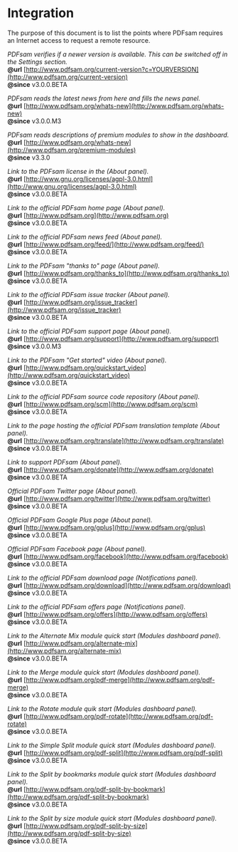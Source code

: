 Integration
=============
The purpose of this document is to list the points where PDFsam requires an Internet access to request a remote resource.

*PDFsam verifies if a newer version is available. This can be switched off in the Settings section.*  
**@url** [http://www.pdfsam.org/current-version?c=YOURVERSION](http://www.pdfsam.org/current-version)  
**@since** v3.0.0.BETA  

*PDFsam reads the latest news from here and fills the news panel.*  
**@url** [http://www.pdfsam.org/whats-new](http://www.pdfsam.org/whats-new)  
**@since** v3.0.0.M3  

*PDFsam reads descriptions of premium modules to show in the dashboard.*  
**@url** [http://www.pdfsam.org/whats-new](http://www.pdfsam.org/premium-modules)  
**@since** v3.3.0  

*Link to the PDFsam license in the (About panel).*  
**@url** [http://www.gnu.org/licenses/agpl-3.0.html](http://www.gnu.org/licenses/agpl-3.0.html)  
**@since** v3.0.0.BETA  

*Link to the official PDFsam home page (About panel).*  
**@url** [http://www.pdfsam.org](http://www.pdfsam.org)  
**@since** v3.0.0.BETA  

*Link to the official PDFsam news feed (About panel).*  
**@url** [http://www.pdfsam.org/feed/](http://www.pdfsam.org/feed/)  
**@since** v3.0.0.BETA  

*Link to the PDFsam "thanks to" page (About panel).*  
**@url** [http://www.pdfsam.org/thanks_to](http://www.pdfsam.org/thanks_to)  
**@since** v3.0.0.BETA  

*Link to the official PDFsam issue tracker (About panel).*  
**@url** [http://www.pdfsam.org/issue_tracker](http://www.pdfsam.org/issue_tracker)  
**@since** v3.0.0.BETA  

*Link to the official PDFsam support page (About panel).*  
**@url** [http://www.pdfsam.org/support](http://www.pdfsam.org/support)  
**@since** v3.0.0.M3  

*Link to the PDFsam "Get started" video (About panel).*  
**@url** [http://www.pdfsam.org/quickstart_video](http://www.pdfsam.org/quickstart_video)  
**@since** v3.0.0.BETA  

*Link to the official PDFsam source code repository (About panel).*  
**@url** [http://www.pdfsam.org/scm](http://www.pdfsam.org/scm)  
**@since** v3.0.0.BETA 

*Link to the page hosting the official PDFsam translation template (About panel).*  
**@url** [http://www.pdfsam.org/translate](http://www.pdfsam.org/translate)  
**@since** v3.0.0.BETA 

*Link to support PDFsam (About panel).*  
**@url** [http://www.pdfsam.org/donate](http://www.pdfsam.org/donate)  
**@since** v3.0.0.BETA 

*Official PDFsam Twitter page (About panel).*  
**@url** [http://www.pdfsam.org/twitter](http://www.pdfsam.org/twitter)  
**@since** v3.0.0.BETA 

*Official PDFsam Google Plus page (About panel).*  
**@url** [http://www.pdfsam.org/gplus](http://www.pdfsam.org/gplus)  
**@since** v3.0.0.BETA 

*Official PDFsam Facebook page (About panel).*  
**@url** [http://www.pdfsam.org/facebook](http://www.pdfsam.org/facebook)  
**@since** v3.0.0.BETA 

*Link to the official PDFsam download page (Notifications panel).*  
**@url** [http://www.pdfsam.org/download](http://www.pdfsam.org/download)  
**@since** v3.0.0.BETA 

*Link to the official PDFsam offers page (Notifications panel).*  
**@url** [http://www.pdfsam.org/offers](http://www.pdfsam.org/offers)  
**@since** v3.0.0.BETA 

*Link to the Alternate Mix module quick start (Modules dashboard panel).*  
**@url** [http://www.pdfsam.org/alternate-mix](http://www.pdfsam.org/alternate-mix)  
**@since** v3.0.0.BETA 

*Link to the Merge module quick start (Modules dashboard panel).*  
**@url** [http://www.pdfsam.org/pdf-merge](http://www.pdfsam.org/pdf-merge)  
**@since** v3.0.0.BETA 

*Link to the Rotate module quik start (Modules dashboard panel).*  
**@url** [http://www.pdfsam.org/pdf-rotate](http://www.pdfsam.org/pdf-rotate)  
**@since** v3.0.0.BETA 

*Link to the Simple Split module quick start (Modules dashboard panel).*  
**@url** [http://www.pdfsam.org/pdf-split](http://www.pdfsam.org/pdf-split)  
**@since** v3.0.0.BETA 

*Link to the Split by bookmarks module quick start (Modules dashboard panel).*  
**@url** [http://www.pdfsam.org/pdf-split-by-bookmark](http://www.pdfsam.org/pdf-split-by-bookmark)  
**@since** v3.0.0.BETA 

*Link to the Split by size module quick start (Modules dashboard panel).*  
**@url** [http://www.pdfsam.org/pdf-split-by-size](http://www.pdfsam.org/pdf-split-by-size)  
**@since** v3.0.0.BETA 


